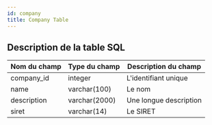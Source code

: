 ```yaml
---
id: company
title: Company Table
---
```


## Description de la table SQL

| Nom du champ | Type du champ | Description du champ   |
| ------------ | ------------- | ---------------------- |
| company_id   | integer       | L'identifiant unique   |
| name         | varchar(100)  | Le nom                 |
| description  | varchar(2000) | Une longue description |
| siret        | varchar(14)   | Le SIRET               |
